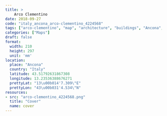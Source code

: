 ```yaml
---
title: > 
    Arco Clementino
date: 2018-09-27
code: "italy_ancona_arco-clementino_4224568"
tags: ["arco-clementino", "map", "architecture", "buildings", "Ancona", "Italy"]
categories: ["Maps"]
draft: false
format:
  width: 210
  height: 297
  unit: 'mm'
location:
  place: "Ancona"
  country: "Italy"
  latitude: 43.51792631867308
  longitude: 13.23536388676271
  prettyLat: "13\u00b014'7.309\"E"
  prettyLon: "43\u00b031'4.534\"N"
resources:
- src: "arco-clementino_4224568.png"
  title: "Cover"
  name: cover
---
```

